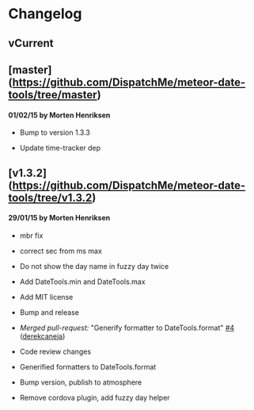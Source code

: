 # Changelog

## vCurrent
## [master] (https://github.com/DispatchMe/meteor-date-tools/tree/master)
#### 01/02/15 by Morten Henriksen
- Bump to version 1.3.3

- Update time-tracker dep

## [v1.3.2] (https://github.com/DispatchMe/meteor-date-tools/tree/v1.3.2)
#### 29/01/15 by Morten Henriksen
- mbr fix

- correct sec from ms max

- Do not show the day name in fuzzy day twice

- Add DateTools.min and DateTools.max

- Add MIT license

- Bump and release

- *Merged pull-request:* "Generify formatter to DateTools.format" [#4](https://github.com/DispatchMe/meteor-date-tools/issues/4) ([derekcaneja](https://github.com/derekcaneja))

- Code review changes

- Generified formatters to DateTools.format

- Bump version, publish to atmosphere

- Remove cordova plugin, add fuzzy day helper

